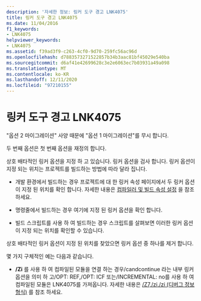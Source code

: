 ```yaml
---
description: '자세한 정보: 링커 도구 경고 LNK4075'
title: 링커 도구 경고 LNK4075
ms.date: 11/04/2016
f1_keywords:
- LNK4075
helpviewer_keywords:
- LNK4075
ms.assetid: f39ad3f9-c263-4cf0-9d70-259fc56ac96d
ms.openlocfilehash: d7883573271522857b34b3aac81bf45029e540ba
ms.sourcegitcommit: d6af41e42699628c3e2e6063ec7b03931a49a098
ms.translationtype: MT
ms.contentlocale: ko-KR
ms.lasthandoff: 12/11/2020
ms.locfileid: "97210155"
---
```

# <a name="linker-tools-warning-lnk4075"></a>링커 도구 경고 LNK4075

"옵션 2 마이그레이션" 사양 때문에 "옵션 1 마이그레이션"를 무시 합니다.

두 번째 옵션은 첫 번째 옵션을 재정의 합니다.

상호 배타적인 링커 옵션을 지정 하 고 있습니다.  링커 옵션을 검사 합니다.  링커 옵션이 지정 되는 위치는 프로젝트를 빌드하는 방법에 따라 달라 집니다.

- 개발 환경에서 빌드하는 경우 프로젝트에 대 한 링커 속성 페이지에서 두 링커 옵션이 지정 된 위치를 확인 합니다.  자세한 내용은 [컴파일러 및 빌드 속성 설정](../../build/working-with-project-properties.md) 을 참조 하세요.

- 명령줄에서 빌드하는 경우 여기에 지정 된 링커 옵션을 확인 합니다.

- 빌드 스크립트를 사용 하 여 빌드하는 경우 스크립트를 살펴보면 이러한 링커 옵션이 지정 되는 위치를 확인할 수 있습니다.

상호 배타적인 링커 옵션이 지정 된 위치를 찾았으면 링커 옵션 중 하나를 제거 합니다.

몇 가지 구체적인 예는 다음과 같습니다.

- **/Zi** 를 사용 하 여 컴파일된 모듈을 연결 하는 경우/candcontinue 라는 내부 링커 옵션을 의미 하 고/OPT: REF,/OPT: ICF 또는/INCREMENTAL: no를 사용 하 여 컴파일된 모듈은 LNK4075를 가져옵니다.  자세한 내용은 [/Z7,/zi,/zi (디버그 정보 형식)](../../build/reference/z7-zi-zi-debug-information-format.md) 를 참조 하세요.
